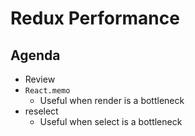 # Redux Performance

## Agenda

* Review
* `React.memo`
  * Useful when render is a bottleneck
* reselect
  * Useful when select is a bottleneck
